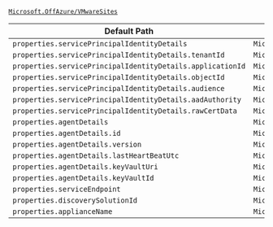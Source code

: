 [`Microsoft.OffAzure/VMwareSites`](https://docs.microsoft.com/en-us/azure/templates/microsoft.offazure/vmwaresites)

| Default Path | Alias |
|---|---|
| `properties.servicePrincipalIdentityDetails` | `Microsoft.OffAzure/VMwareSites/servicePrincipalIdentityDetails` |
| `properties.servicePrincipalIdentityDetails.tenantId` | `Microsoft.OffAzure/VMwareSites/servicePrincipalIdentityDetails.tenantId` |
| `properties.servicePrincipalIdentityDetails.applicationId` | `Microsoft.OffAzure/VMwareSites/servicePrincipalIdentityDetails.applicationId` |
| `properties.servicePrincipalIdentityDetails.objectId` | `Microsoft.OffAzure/VMwareSites/servicePrincipalIdentityDetails.objectId` |
| `properties.servicePrincipalIdentityDetails.audience` | `Microsoft.OffAzure/VMwareSites/servicePrincipalIdentityDetails.audience` |
| `properties.servicePrincipalIdentityDetails.aadAuthority` | `Microsoft.OffAzure/VMwareSites/servicePrincipalIdentityDetails.aadAuthority` |
| `properties.servicePrincipalIdentityDetails.rawCertData` | `Microsoft.OffAzure/VMwareSites/servicePrincipalIdentityDetails.rawCertData` |
| `properties.agentDetails` | `Microsoft.OffAzure/VMwareSites/agentDetails` |
| `properties.agentDetails.id` | `Microsoft.OffAzure/VMwareSites/agentDetails.id` |
| `properties.agentDetails.version` | `Microsoft.OffAzure/VMwareSites/agentDetails.version` |
| `properties.agentDetails.lastHeartBeatUtc` | `Microsoft.OffAzure/VMwareSites/agentDetails.lastHeartBeatUtc` |
| `properties.agentDetails.keyVaultUri` | `Microsoft.OffAzure/VMwareSites/agentDetails.keyVaultUri` |
| `properties.agentDetails.keyVaultId` | `Microsoft.OffAzure/VMwareSites/agentDetails.keyVaultId` |
| `properties.serviceEndpoint` | `Microsoft.OffAzure/VMwareSites/serviceEndpoint` |
| `properties.discoverySolutionId` | `Microsoft.OffAzure/VMwareSites/discoverySolutionId` |
| `properties.applianceName` | `Microsoft.OffAzure/VMwareSites/applianceName` |

